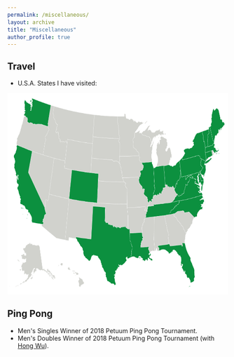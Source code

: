 ```yaml
---
permalink: /miscellaneous/
layout: archive
title: "Miscellaneous"
author_profile: true
---
```


**Travel**
------
* U.S.A. States I have visited:
<div  align="center">
<img src='/images/US_States.png' width='720' height='459'>
</div>

**Ping Pong**
------
* Men's Singles Winner of 2018 Petuum Ping Pong Tournament.
* Men's Doubles Winner of 2018 Petuum Ping Pong Tournament (with [Hong Wu](https://github.com/xunzhang)).
